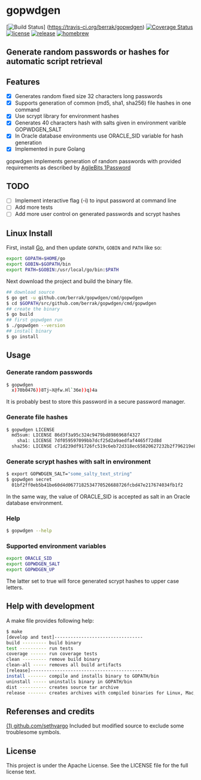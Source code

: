 # gopwdgen

[![Build Status](https://travis-ci.org/berrak/gopwdgen.svg?branch=master)]
(https://travis-ci.org/berrak/gopwdgen)
[![Coverage Status](https://coveralls.io/repos/github/berrak/gopwdgen/badge.svg?branch=master)](https://coveralls.io/github/berrak/gopwdgen?branch=master)
[![license](https://img.shields.io/badge/License-Apache%202.0-blue.svg)](https://opensource.org/licenses/Apache-2.0)
[![release](https://img.shields.io/badge/release-v0.7.0-blue.svg)]()
[![homebrew](https://img.shields.io/badge/homebrew-v0.7.0-orange.svg)]()

## Generate random passwords or hashes for automatic script retrieval

## Features

- [x] Generates random fixed size 32 characters long passwords
- [x] Supports generation of common (md5, sha1, sha256) file hashes in one command
- [x] Use scrypt library for environment hashes
- [x] Generates 40 characters hash with salts given in environment varible GOPWDGEN_SALT
- [x] In Oracle database environments use ORACLE_SID variable for hash generation 
- [x] Implemented in pure Golang

gopwdgen implements generation of random passwords with provided
requirements as described by [AgileBits
1Password](https://discussions.agilebits.com/discussion/23842/how-random-are-the-generated-passwords)

## TODO

- [ ] Implement interactive flag (-i) to input password at command line
- [ ] Add more tests
- [ ] Add more user control on generated passwords and scrypt hashes

## Linux Install

First, install [Go](https://golang.org), and then update `GOPATH`, `GOBIN` and `PATH` like so:

```bash
export GOPATH=$HOME/go
export GOBIN=$GOPATH/bin
export PATH=$GOBIN:/usr/local/go/bin:$PATH
```
Next download the project and build the binary file.

```bash
## download source
$ go get -u github.com/berrak/gopwdgen/cmd/gopwdgen
$ cd $GOPATH/src/github.com/berrak/gopwdgen/cmd/gopwdgen
## create the binary
$ go build
## first gopwdgen run
$ ./gopwdgen --version
## install binary
$ go install
```

## Usage

### Generate random passwords
```bash
$ gopwdgen 
  x)70b0476))8Tj~X@fw.Hl`36e))q)4a
```
It is probably best to store this password in a secure password manager.

### Generate file hashes
```bash
$ gopwdgen LICENSE 
  md5sum: LICENSE 86d3f3a95c324c9479bd8986968f4327
    sha1: LICENSE 7df059597099bb7dcf25d2a9aedfaf4465f72d8d
  sha256: LICENSE c71d239df91726fc519c6eb72d318ec65820627232b2f796219e87dcf35d0ab4
```
### Generate scrypt hashes with salt in environment
```bash
$ export GOPWDGEN_SALT="some_salty_text_string"
$ gopwdgen secret 
  01bf2ff0eb5b41be60d4d0677182534770526688726fcbd47e217674034fb1f2
```
In the same way, the value of ORACLE_SID is accepted as salt in an Oracle database environment.

### Help

```bash 
$ gopwdgen --help
```

### Supported environment variables
```bash 
export ORACLE_SID
export GOPWDGEN_SALT
export GOPWDGEN_UP
```
The latter set to true will force generated scrypt hashes to upper case letters.

## Help with development

A make file provides following help:

```bash
$ make
[develop and test]---------------------------------
build --------- build binary
test ---------- run tests
coverage ------ run coverage tests
clean --------- remove build binary
clean-all ----- removes all build artifacts
[release]------------------------------------------
install ------- compile and installs binary to GOPATH/bin
uninstall ----- uninstalls binary in GOPATH/bin
dist ---------- creates source tar archive
release ------- creates archives with compiled binaries for Linux, Mac, Windows & Free BSD
```

## Referenses and credits
[(1) github.com/sethvargo](https://github.com/sethvargo/go-password.git) Included but modified source to exclude some troublesome symbols.

## License
This project is under the Apache License. See the LICENSE file for the full license text.
